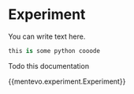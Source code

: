 # Experiment

You can write text here.

```python
this is some python cooode
```

Todo this documentation

{{mentevo.experiment.Experiment}}